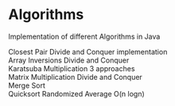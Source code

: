 # Algorithms  
Implementation of different Algorithms in Java  
  
Closest Pair Divide and Conquer implementation   
Array Inversions Divide and Conquer  
Karatsuba Multiplication 3 approaches  
Matrix Multiplication Divide and Conquer  
Merge Sort  
Quicksort Randomized Average O(n logn)
